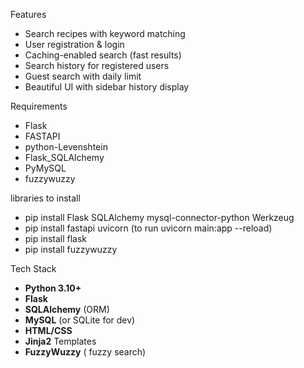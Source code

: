 Features

- Search  recipes with keyword matching
-  User registration & login
-  Caching-enabled search (fast results)
-  Search history for registered users
-  Guest search with daily limit
-  Beautiful UI with sidebar history display

Requirements
- Flask
- FASTAPI
- python-Levenshtein
- Flask_SQLAlchemy
- PyMySQL
- fuzzywuzzy

libraries to install
- pip install Flask SQLAlchemy mysql-connector-python Werkzeug
- pip install fastapi uvicorn (to run uvicorn main:app --reload)
- pip install flask
- pip install fuzzywuzzy


Tech Stack

- **Python 3.10+**
- **Flask**
- **SQLAlchemy** (ORM)
- **MySQL** (or SQLite for dev)
- **HTML/CSS**
- **Jinja2** Templates
- **FuzzyWuzzy** ( fuzzy search)

